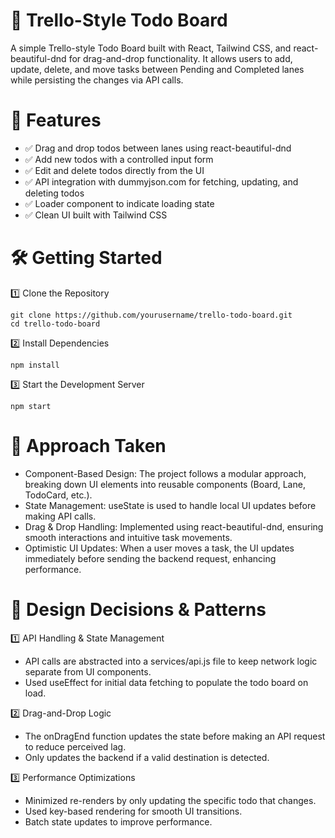 # 🚀 Trello-Style Todo Board
A simple Trello-style Todo Board built with React, Tailwind CSS, and react-beautiful-dnd for drag-and-drop functionality. It allows users to add, update, delete, and move tasks between Pending and Completed lanes while persisting the changes via API calls.

# 📌 Features
- ✅ Drag and drop todos between lanes using react-beautiful-dnd
- ✅ Add new todos with a controlled input form
- ✅ Edit and delete todos directly from the UI
- ✅ API integration with dummyjson.com for fetching, updating, and deleting todos
- ✅ Loader component to indicate loading state
- ✅ Clean UI built with Tailwind CSS

# 🛠️ Getting Started
1️⃣ Clone the Repository
```
git clone https://github.com/yourusername/trello-todo-board.git
cd trello-todo-board
```
2️⃣ Install Dependencies
```
npm install
```

3️⃣ Start the Development Server
```
npm start
```

# 📌 Approach Taken
- Component-Based Design: The project follows a modular approach, breaking down UI elements into reusable components (Board, Lane, TodoCard, etc.).
- State Management: useState is used to handle local UI updates before making API calls.
- Drag & Drop Handling: Implemented using react-beautiful-dnd, ensuring smooth interactions and intuitive task movements.
- Optimistic UI Updates: When a user moves a task, the UI updates immediately before sending the backend request, enhancing performance.

# 🎯 Design Decisions & Patterns
1️⃣ API Handling & State Management
- API calls are abstracted into a services/api.js file to keep network logic separate from UI components.
- Used useEffect for initial data fetching to populate the todo board on load.

2️⃣ Drag-and-Drop Logic
- The onDragEnd function updates the state before making an API request to reduce perceived lag.
- Only updates the backend if a valid destination is detected.

3️⃣ Performance Optimizations
- Minimized re-renders by only updating the specific todo that changes.
- Used key-based rendering for smooth UI transitions.
- Batch state updates to improve performance.
